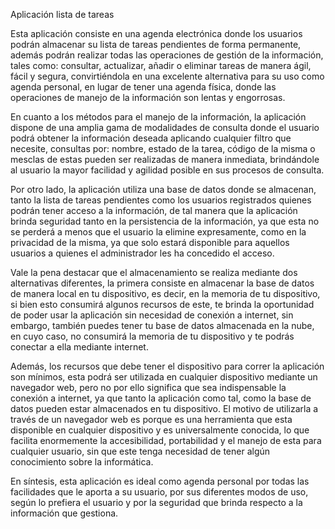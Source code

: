 Aplicación lista de tareas

Esta aplicación consiste en una agenda electrónica donde los usuarios podrán almacenar su lista de tareas pendientes de forma permanente, además podrán realizar todas las operaciones de gestión de la información, tales como: consultar, actualizar, añadir o eliminar tareas de manera ágil, fácil y segura, convirtiéndola en una excelente alternativa para su uso como agenda personal, en lugar de tener una agenda física, donde las operaciones de manejo de la información son lentas y engorrosas.

En cuanto a los métodos para el manejo de la información, la aplicación dispone de una amplia gama de modalidades de consulta donde el usuario podrá obtener la información deseada aplicando cualquier filtro que necesite, consultas por: nombre, estado de la tarea, código de la misma o mesclas de estas pueden ser realizadas de manera inmediata, brindándole al usuario la mayor facilidad y agilidad posible en sus procesos de consulta.

Por otro lado, la aplicación utiliza una base de datos donde se almacenan, tanto la lista de tareas pendientes como los usuarios registrados quienes podrán tener acceso a la información, de tal manera que la aplicación brinda seguridad tanto en la persistencia de la información, ya que esta no se perderá a menos que el usuario la elimine expresamente, como en la privacidad de la misma, ya que solo estará disponible para aquellos usuarios a quienes el administrador les ha concedido el acceso.

Vale la pena destacar que el almacenamiento se realiza mediante dos alternativas diferentes, la primera consiste en almacenar la base de datos de manera local en tu dispositivo, es decir, en la memoria de tu dispositivo, si bien esto consumirá algunos recursos de este, te brinda la oportunidad de poder usar la aplicación sin necesidad de conexión a internet, sin embargo, también puedes tener tu base de datos almacenada en la nube, en cuyo caso, no consumirá la memoria de tu dispositivo y te podrás conectar a ella mediante internet.

Además, los recursos que debe tener el dispositivo para correr la aplicación son mínimos, esta podrá ser utilizada en cualquier dispositivo mediante un navegador web, pero no por ello significa que sea indispensable la conexión a internet, ya que tanto la aplicación como tal, como la base de datos pueden estar almacenados en tu dispositivo. El motivo de utilizarla a través de un navegador web es porque es una herramienta que esta disponible en cualquier dispositivo y es universalmente conocida, lo que facilita enormemente la accesibilidad, portabilidad y el manejo de esta para cualquier usuario, sin que este tenga necesidad de tener algún conocimiento sobre la informática.

En síntesis, esta aplicación es ideal como agenda personal por todas las facilidades que le aporta a su usuario, por sus diferentes modos de uso, según lo prefiera el usuario y por la seguridad que brinda respecto a la información que gestiona.
